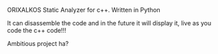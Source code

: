 ORIXALKOS Static Analyzer for c++.
Written in Python

It can disassemble the code and in the future it will display it, live as you code the c++ code!!!

Ambitious project ha?

